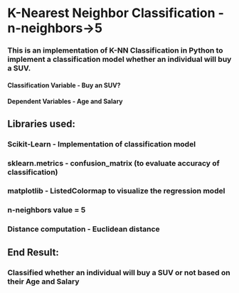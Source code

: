 # K-Nearest Neighbor Classification - n-neighbors->5
### This is an implementation of K-NN Classification in Python to implement a classification model whether an individual will buy a SUV.
#### Classification Variable - Buy an SUV?
#### Dependent Variables - Age and Salary

## Libraries used:
### Scikit-Learn - Implementation of classification model
### sklearn.metrics - confusion_matrix (to evaluate accuracy of classification)
### matplotlib - ListedColormap to visualize the regression model

### n-neighbors value = 5
### Distance computation - Euclidean distance

## End Result:
### Classified whether an individual will buy a SUV or not based on their Age and Salary


